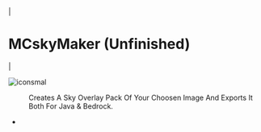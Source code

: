 |<h1>MCskyMaker (Unfinished)</h1>   |

![iconsmal](https://github.com/aKqir24/MCskyMaker/assets/142222025/b9667f25-a730-45ba-b8fe-1d608420aa96)

<dd>Creates A Sky Overlay Pack Of Your Choosen Image And Exports It Both For Java & Bedrock.</dd>
<ul>
  <li></li>
</ul>
